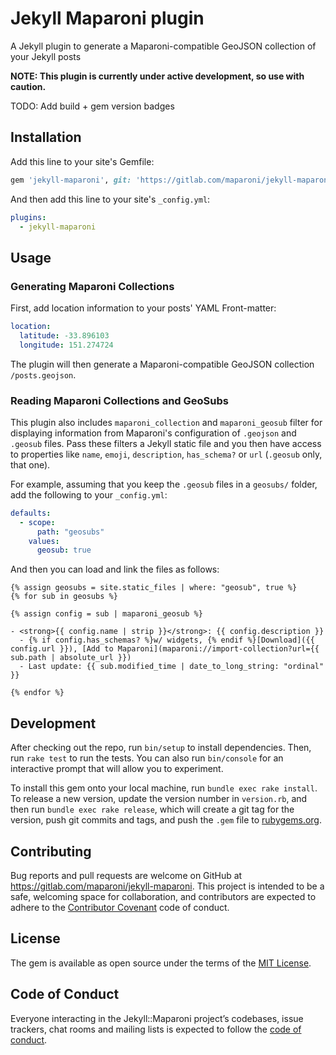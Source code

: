 # Jekyll Maparoni plugin

A Jekyll plugin to generate a Maparoni-compatible GeoJSON collection of your Jekyll posts

**NOTE: This plugin is currently under active development, so use with caution.**

TODO: Add build + gem version badges


## Installation

Add this line to your site's Gemfile:

```ruby
gem 'jekyll-maparoni', git: 'https://gitlab.com/maparoni/jekyll-maparoni'
```

And then add this line to your site's `_config.yml`:

```yml
plugins:
  - jekyll-maparoni
```


## Usage

### Generating Maparoni Collections

First, add location information to your posts' YAML Front-matter:

```yml
location:
  latitude: -33.896103
  longitude: 151.274724
```

The plugin will then generate a Maparoni-compatible GeoJSON collection `/posts.geojson`.

### Reading Maparoni Collections and GeoSubs

This plugin also includes `maparoni_collection` and `maparoni_geosub` filter for displaying 
information from Maparoni's configuration of `.geojson` and `.geosub` files. Pass these 
filters a Jekyll static file and you then have access to properties like `name`, `emoji`, `description`,  `has_schema?` or `url`  (`.geosub` only, that one).

For example, assuming that you keep the `.geosub` files in a `geosubs/` folder,
add the following to your `_config.yml`:

```yml
defaults:
  - scope:
      path: "geosubs"
    values:
      geosub: true
```

And then you can load and link the files as follows:

```liquid
{% assign geosubs = site.static_files | where: "geosub", true %}
{% for sub in geosubs %}

{% assign config = sub | maparoni_geosub %}

- <strong>{{ config.name | strip }}</strong>: {{ config.description }}
  - {% if config.has_schemas? %}w/ widgets, {% endif %}[Download]({{ config.url }}), [Add to Maparoni](maparoni://import-collection?url={{ sub.path | absolute_url }})
  - Last update: {{ sub.modified_time | date_to_long_string: "ordinal" }}

{% endfor %}
```

## Development

After checking out the repo, run `bin/setup` to install dependencies. Then, run `rake test` to run the tests. You can also run `bin/console` for an interactive prompt that will allow you to experiment.

To install this gem onto your local machine, run `bundle exec rake install`. To release a new version, update the version number in `version.rb`, and then run `bundle exec rake release`, which will create a git tag for the version, push git commits and tags, and push the `.gem` file to [rubygems.org](https://rubygems.org).


## Contributing

Bug reports and pull requests are welcome on GitHub at https://gitlab.com/maparoni/jekyll-maparoni. This project is intended to be a safe, welcoming space for collaboration, and contributors are expected to adhere to the [Contributor Covenant](http://contributor-covenant.org) code of conduct.


## License

The gem is available as open source under the terms of the [MIT License](https://opensource.org/licenses/MIT).


## Code of Conduct

Everyone interacting in the Jekyll::Maparoni project’s codebases, issue trackers, chat rooms and mailing lists is expected to follow the [code of conduct](https://gitlab.com/maparoni/jekyll-maparoni/blob/master/CODE_OF_CONDUCT.md).
